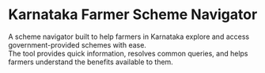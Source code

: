 # Karnataka Farmer Scheme Navigator

A scheme navigator built to help farmers in Karnataka explore and access government-provided schemes with ease.  
The tool provides quick information, resolves common queries, and helps farmers understand the benefits available to them.
